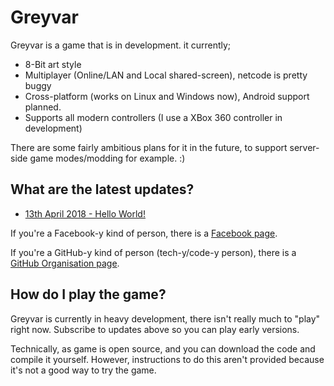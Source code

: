 # Greyvar

Greyvar is a game that is in development. it currently;

* 8-Bit art style
* Multiplayer (Online/LAN and Local shared-screen), netcode is pretty buggy
* Cross-platform (works on Linux and Windows now), Android support planned.
* Supports all modern controllers (I use a XBox 360 controller in development) 

There are some fairly ambitious plans for it in the future, to support server-side game modes/modding for example. :)

## What are the latest updates?

* [13th April 2018 - Hello World!](2018-04-13.md)

If you're a Facebook-y kind of person, there is a [Facebook page](https://www.facebook.com/greyvar.game/).

If you're a GitHub-y kind of person (tech-y/code-y person), there is a [GitHub Organisation page](http://github.com/greyvar).

## How do I play the game?

Greyvar is currently in heavy development, there isn't really much to "play" right now. Subscribe to updates above so you can play early versions.

Technically, as game is open source, and you can download the code and compile it yourself. However, instructions to do this aren't provided because it's not a good way to try the game. 
